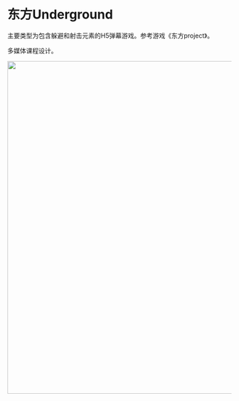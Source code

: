 # 东方Underground
主要类型为包含躲避和射击元素的H5弹幕游戏。参考游戏《东方project》。

多媒体课程设计。


<img src="https://github.com/xuzichang/TouhouUnderground/blob/master/ImgForReadme/final01.png" width="750"/>
